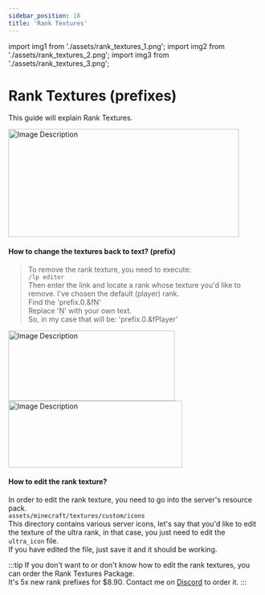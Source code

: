 ```yaml
---
sidebar_position: 18
title: 'Rank Textures'
---
```


import img1 from './assets/rank_textures_1.png';
import img2 from './assets/rank_textures_2.png';
import img3 from './assets/rank_textures_3.png';


# Rank Textures (prefixes)

This guide will explain Rank Textures.

<img src={img1} alt="Image Description" width="459" height="215"/>

#### How to change the textures back to text? (prefix)

> To remove the rank texture, you need to execute:\
`/lp editor`\
> Then enter the link and locate a rank whose texture you'd like to remove. I've chosen the default (player) rank.\
> Find the 'prefix.0.&f'\
> Replace '' with your own text.\
> So, in my case that will be: 'prefix.0.&fPlayer'

<img src={img2} alt="Image Description" width="331" height="140"/>
<img src={img3} alt="Image Description" width="346" height="133"/>

#### How to edit the rank texture?

In order to edit the rank texture, you need to go into the server's resource pack.\
```assets/minecraft/textures/custom/icons```\
This directory contains various server icons, let's say that you'd like to edit the texture of the ultra rank, in that case, you just need to edit the `ultra_icon` file.\
If you have edited the file, just save it and it should be working.


:::tip
If you don't want to or don't know how to edit the rank textures, you can order the Rank Textures Package.\
It's 5x new rank prefixes for $8.90. Contact me on [Discord](https://discord.gg/wdBFC7Hc6X) to order it.
:::